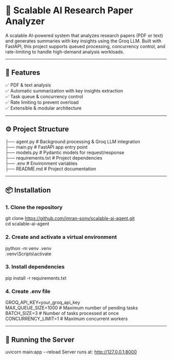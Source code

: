 # 📄 Scalable AI Research Paper Analyzer
A scalable AI-powered system that analyzes research papers (PDF or text) and generates summaries with key insights using the Groq LLM. Built with FastAPI, this project supports queued processing, concurrency control, and rate-limiting to handle high-demand analysis workloads.

---

## 📜 Features  

✅ PDF & text analysis  
✅ Automatic summarization with key insights extraction  
✅ Task queue & concurrency control  
✅ Rate limiting to prevent overload  
✅ Extensible & modular architecture

---

## ⚙️ Project Structure

├── agent.py               # Background processing & Groq LLM integration  
├── main.py                # FastAPI app entry point  
├── models.py              # Pydantic models for request/response  
├── requirements.txt       # Project dependencies  
├── .env                   # Environment variables  
├── README.md              # Project documentation  

---

## 📦 Installation
### 1. Clone the repository  

git clone https://github.com/imran-sony/scalable-ai-agent.git  
cd scalable-ai-agent

### 2. Create and activate a virtual environment  

python -m venv .venv  
.venv\Scripts\activate

### 3. Install dependencies  

pip install -r requirements.txt  

### 4. Create .env file  

GROQ_API_KEY=your_groq_api_key  
MAX_QUEUE_SIZE=1000   # Maximum number of pending tasks  
BATCH_SIZE=3  # Number of tasks processed at once  
CONCURRENCY_LIMIT=1  # Maximum concurrent workers  

---

## 🚀 Running the Server  

uvicorn main:app --reload
Server runs at:
http://127.0.0.1:8000
